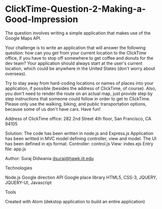 # ClickTime-Question-2-Making-a-Good-Impression
The question involves writing a simple application that makes use of the Google Maps API.

Your challenge is to write an application that will answer the following question: how can you get from your current location to the ClickTime office, if you have to stop off somewhere to get coffee and donuts for the dev team? Your application should always start at the user's current location, which could be anywhere in the United States (don't worry about overseas).

Try to stay away from hard-coding locations or names of places into your application, if possible (besides the address of ClickTime, of course). Also, you don't need to render the route on an actual map, just provide step by step instructions that someone could follow in order to get to ClickTime. Please only use the walking, biking, and public transportation options, because some of us don't have cars. Have fun!

Address of ClickTime office: 282 2nd Street 4th floor, San Francisco, CA 94105

Solution: The code has been written in node.js and Express.js
Application has been writted in MVC model defining controller, view and model. The UI has been defined in ejs format.
Controller: control.js
View: index.ejs
Entry file: app.js

Author: Suraj Didwania dsuraj@hawk.iit.edu

Technologies

Node.js
Google direction API
Google place library
HTML5, CSS-3, JQUERY, JQUERY-UI, Javascript

Tools

Created with Atom (dekstop application to build an entire application)

